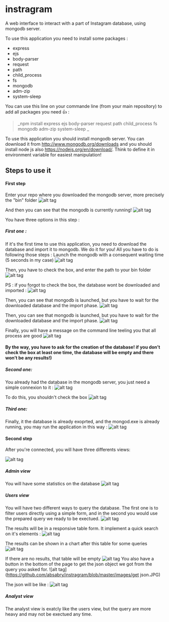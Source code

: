 # instragram 
A web interface to interact with a part of Instagram database, using mongodb server.

To use this application you need to install some packages :
- express
- ejs
- body-parser
- request
- path
- child_process
- fs
- mongodb
- adm-zip
- system-sleep

You can use this line on your commande line (from your main repository) to add all packages you need :+1: :
> _npm install express ejs body-parser request path child_process fs mongodb adm-zip system-sleep _

To use this application you should install mongodb server. You can download it from http://www.mongodb.org/downloads and you should install node js also https://nodejs.org/en/download/. Think to define it in environment variable for easiest manipulation!

## Steps to use it

#### First step
Enter your repo where you downloaded the mongodb server, more precisely the "bin" folder
![alt tag](https://github.com/absabry/instragram/blob/master/images/connexion.PNG)

And then you can see that the mongodb is currently running!
![alt tag](https://github.com/absabry/instragram/blob/master/images/mongod.PNG)

You have three options in this step : 

##### First one : 
If it's the first time to use this application, you need to download the database and import it to mongodb. We do it for you! 
All you have to do is following those steps : 
Launch the mongodb with a consequent waiting time (5 seconds in my case)
![alt tag](https://github.com/absabry/instragram/blob/master/images/1_node.PNG)

Then, you have to check the box, and enter the path to your bin folder
![alt tag](https://github.com/absabry/instragram/blob/master/images/1_path.PNG)

PS : if you forgot to check the box, the database wont be downloaded and imported : 
![alt tag](https://github.com/absabry/instragram/blob/master/images/1_wrong.PNG)

Then, you can see that mongodb is launched, but you have to wait for the downloaded database and the import phase.
![alt tag](https://github.com/absabry/instragram/blob/master/images/1_cmdafter.PNG)

Then, you can see that mongodb is launched, but you have to wait for the downloaded database and the import phase.
![alt tag](https://github.com/absabry/instragram/blob/master/images/1_cmdafter.PNG)

Finally, you will have a message on the command line teeling you that all process are good 
![alt tag](https://github.com/absabry/instragram/blob/master/images/1_finally.PNG)

#### By the way, you have to ask for the creation of the database! if you don’t check the box at least one time, the database will be empty and there won’t be any results!) ####


##### Second one:
You  already had the database in the mongodb server, you just need a simple connexion to it : 
![alt tag](https://github.com/absabry/instragram/blob/master/images/2.PNG)

To do this, you shouldn't check the box 
![alt tag](https://github.com/absabry/instragram/blob/master/images/2_path.PNG)


##### Third one: 
Finally, it the database is already exoprted, and the mongod.exe is already running, you may run the application 
in this way : 
![alt tag](https://github.com/absabry/instragram/blob/master/images/3.PNG)
#### Second step

After you're connected, you will have three differents views: 

![alt tag](https://github.com/absabry/instragram/blob/master/images/menu.PNG)

##### Admin view 
You will have some statistics on the database 
![alt tag](https://github.com/absabry/instragram/blob/master/images/afterConnected.JPG)

##### Users view 
You will have two different ways to query the database. The first one is to filter users directly using a simple 
form, and in the second you would use the prepared query we ready to be exectued.
![alt tag](https://github.com/absabry/instragram/blob/master/images/users%20query.PNG)

The results will be in a responsive table form. It implement a quick search on it's elements : 
![alt tag](https://github.com/absabry/instragram/blob/master/images/results%20of%20users.PNG)

The results can be shown in a chart after this table for some queries 
![alt tag](https://github.com/absabry/instragram/blob/master/images/plot.PNG)

If there are no results, that table will be empty 
![alt tag](https://github.com/absabry/instragram/blob/master/images/no%20result.PNG)
You also have a button in the bottom of the page to get the json object we got from the query you asked for. 
![alt tag](https://github.com/absabry/instragram/blob/master/images/get json.JPG)

The json will be like : 
![alt tag](https://github.com/absabry/instragram/blob/master/images/json.PNG)


##### Analyst view 
The analyst view is exatcly like the users view, but the query are more heavy and may not be exectued any time. 


